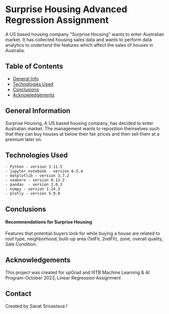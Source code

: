 # Surprise Housing Advanced Regression Assignment
A US based housing company "Surprise Housing" wants to enter Australian market. It has collected housing sales data and wants to perform data analytics to undertand the features which affect the sales of houses in Australia.

## Table of Contents
* [General Info](#general-information)
* [Technologies Used](#technologies-used)
* [Conclusions](#conclusions)
* [Acknowledgements](#acknowledgements)

<!-- You can include any other section that is pertinent to your problem -->

## General Information

Surprise Housing, A US based housing company, has decided to enter Australian market. The management wants to reposition themselves such that they can buy houses at below their fair prices and then sell them at a premium later on.

## Technologies Used
	- Python - version 3.11.5
	- jupyter notebook - version 6.5.4
	- matplotlib - version 3.7.2
	- seaborn - version 0.12.2
	- pandas  - version 2.0.3
	- numpy - version 1.24.3
	- plotly - version 5.9.0


## Conclusions

#### Recommendations for Surprise Housing
Features that potential buyers look for while buying a house are related to roof type, neighborhood, built-up area (1stFlr, 2ndFlr), zone, overall quality, Sale Condition.

## Acknowledgements

This project was created for upGrad and IIITB Machine Learning & AI Program-October 2023, Linear Regression Assignment

## Contact
Created by Sanat Srivastava !

